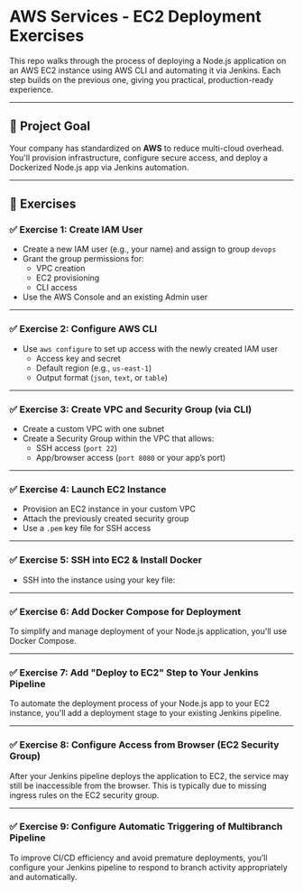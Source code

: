# AWS Services - EC2 Deployment Exercises

This repo walks through the process of deploying a Node.js application on an AWS EC2 instance using 
AWS CLI and automating it via Jenkins. Each step builds on the previous one, giving you practical, 
production-ready experience.

---

## 🧭 Project Goal

Your company has standardized on **AWS** to reduce multi-cloud overhead. You'll provision infrastructure,
 configure secure access, and deploy a Dockerized Node.js app via Jenkins automation.

---

## 📘 Exercises

### ✅ Exercise 1: Create IAM User

- Create a new IAM user (e.g., your name) and assign to group `devops`
- Grant the group permissions for:
  - VPC creation
  - EC2 provisioning
  - CLI access
- Use the AWS Console and an existing Admin user

---

### ✅ Exercise 2: Configure AWS CLI

- Use `aws configure` to set up access with the newly created IAM user
  - Access key and secret
  - Default region (e.g., `us-east-1`)
  - Output format (`json`, `text`, or `table`)

---

### ✅ Exercise 3: Create VPC and Security Group (via CLI)

- Create a custom VPC with one subnet
- Create a Security Group within the VPC that allows:
  - SSH access (`port 22`)
  - App/browser access (`port 8080` or your app’s port)

---

### ✅ Exercise 4: Launch EC2 Instance

- Provision an EC2 instance in your custom VPC
- Attach the previously created security group
- Use a `.pem` key file for SSH access

---

### ✅ Exercise 5: SSH into EC2 & Install Docker

- SSH into the instance using your key file:

---

### ✅ Exercise 6: Add Docker Compose for Deployment

To simplify and manage deployment of your Node.js application, you'll use Docker Compose.

---

### ✅ Exercise 7: Add "Deploy to EC2" Step to Your Jenkins Pipeline

To automate the deployment process of your Node.js app to your EC2 instance, you'll add a deployment 
stage to your existing Jenkins pipeline.

---

### ✅ Exercise 8: Configure Access from Browser (EC2 Security Group)

After your Jenkins pipeline deploys the application to EC2, the service may still be inaccessible 
from the browser. This is typically due to missing ingress rules on the EC2 security group.

---

### ✅ Exercise 9: Configure Automatic Triggering of Multibranch Pipeline

To improve CI/CD efficiency and avoid premature deployments, you’ll configure your Jenkins pipeline
to respond to branch activity appropriately and automatically.